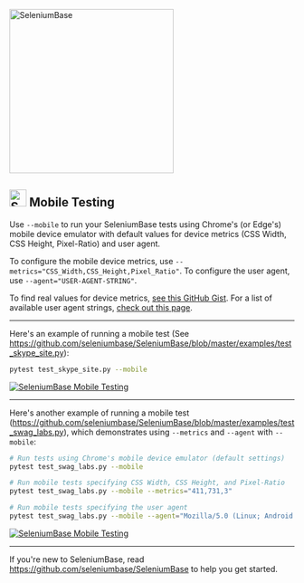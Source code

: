 [<img src="https://cdn2.hubspot.net/hubfs/100006/images/SeleniumBaseText_F.png" title="SeleniumBase" align="center" width="290">](https://github.com/seleniumbase/SeleniumBase/blob/master/README.md)
## <img src="https://seleniumbase.io/img/sb_icon.png" title="SeleniumBase" width="30" /> Mobile Testing

Use ``--mobile`` to run your SeleniumBase tests using Chrome's (or Edge's) mobile device emulator with default values for device metrics (CSS Width, CSS Height, Pixel-Ratio) and user agent.

To configure the mobile device metrics, use ``--metrics="CSS_Width,CSS_Height,Pixel_Ratio"``. To configure the user agent, use ``--agent="USER-AGENT-STRING"``.

To find real values for device metrics, [see this GitHub Gist](https://gist.github.com/sidferreira/3f5fad525e99b395d8bd882ee0fd9d00). For a list of available user agent strings, [check out this page](https://developers.whatismybrowser.com/useragents/explore/).

--------

Here's an example of running a mobile test (See https://github.com/seleniumbase/SeleniumBase/blob/master/examples/test_skype_site.py):

```bash
pytest test_skype_site.py --mobile
```
[<img src="https://cdn2.hubspot.net/hubfs/100006/images/skype_mobile_test_2.gif" title="SeleniumBase Mobile Testing">](https://cdn2.hubspot.net/hubfs/100006/images/skype_mobile_test_2.gif)

--------

Here's another example of running a mobile test (https://github.com/seleniumbase/SeleniumBase/blob/master/examples/test_swag_labs.py), which demonstrates using ``--metrics`` and ``--agent`` with ``--mobile``:

```bash
# Run tests using Chrome's mobile device emulator (default settings)
pytest test_swag_labs.py --mobile

# Run mobile tests specifying CSS Width, CSS Height, and Pixel-Ratio
pytest test_swag_labs.py --mobile --metrics="411,731,3"

# Run mobile tests specifying the user agent
pytest test_swag_labs.py --mobile --agent="Mozilla/5.0 (Linux; Android 9; Pixel 3 XL)"
```
[<img src="https://cdn2.hubspot.net/hubfs/100006/images/swag_mobile.gif" title="SeleniumBase Mobile Testing">](https://cdn2.hubspot.net/hubfs/100006/images/swag_mobile.gif)

--------

If you're new to SeleniumBase, read https://github.com/seleniumbase/SeleniumBase to help you get started.